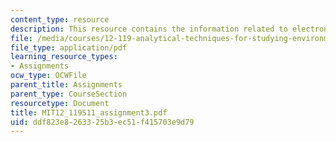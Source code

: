 ```yaml
---
content_type: resource
description: This resource contains the information related to electron microbe.
file: /media/courses/12-119-analytical-techniques-for-studying-environmental-and-geologic-samples-spring-2011/ddf823e8263325b3ec51f415703e9d79_MIT12_119S11_assignment3.pdf
file_type: application/pdf
learning_resource_types:
- Assignments
ocw_type: OCWFile
parent_title: Assignments
parent_type: CourseSection
resourcetype: Document
title: MIT12_119S11_assignment3.pdf
uid: ddf823e8-2633-25b3-ec51-f415703e9d79
---
```

